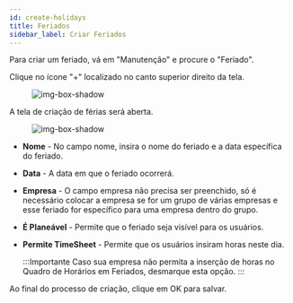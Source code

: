 ```yaml
---
id: create-holidays  
title: Feriados
sidebar_label: Criar Feriados
---
```


Para criar um feriado, vá em "Manutenção" e procure o "Feriado".

Clique no ícone "+" localizado no canto superior direito da tela.

<figure>

![img-box-shadow](/img/Holiday.1.png)
<figcaption></figcaption>
</figure>
  
A tela de criação de férias será aberta.


<figure>

![img-box-shadow](/img/Holiday.png)
<figcaption></figcaption>
</figure>

- **Nome** - No campo nome, insira o nome do feriado e a data específica do feriado. 
- **Data** - A data em que o feriado ocorrerá.
- **Empresa** - O campo empresa não precisa ser preenchido, só é necessário colocar a empresa se for um grupo de várias empresas e esse feriado for específico para uma empresa dentro do grupo.
- **É Planeável** - Permite que o feriado seja visível para os usuários.
- **Permite TimeSheet** - Permite que os usuários insiram horas neste dia.

  :::Importante
    Caso sua empresa não permita a inserção de horas no Quadro de Horários em Feriados, desmarque esta opção.
  :::
  
Ao final do processo de criação, clique em OK para salvar.
